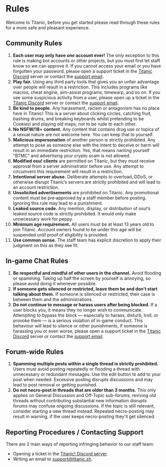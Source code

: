 # Rules

Welcome to Titanic, before you get started please read through these rules for a more safe and pleasant experience.

## Community Rules

1. **Each user may only have *one* account ever!** The only exception to this rule is making bot accounts or other projects, but you must first let staff know so we can approve it. If you cannot access your email or you have forgotten your password, please open a support ticket in the [Titanic Discord](https://discord.gg/qryYG2C5nc) server or contact the [support email](mailto:support@titanic.sh).
2. **Play fair.** Using any third party tools that gives you an unfair advantage over people will result in a restriction. This includes programs like macros, cheat engine, aim-assist programs, timewarp, and so on. If you see some suspicious activity from a user, please open up a ticket in the [Titanic Discord](https://discord.gg/qryYG2C5nc) server or contact the [support email](mailto:support@titanic.sh).
3. **Be kind to people.** Any harassment, racism or antagonism has no place here in Titanic! This is a server about clicking circles, catching fruit, bashing drums, and breaking keyboards whilst pretending to be Cookiezi and playing old maps, not to be rude to each other.
4. **No NSFW/18+ content.** Any content that contains drug use or topics of a sexual nature are not welcome here. You can keep that to yourself.
5. **Malicious impersonation** of another person is strictly prohibited. Any attempt to pose as someone else with the intent to deceive or harm will result in an immediate restriction. Yes, that means naming yourself "BTMC" and advertising your crypto scam is not allowed.
6. **Modified osu! clients** are permitted on Titanic, but they must receive approval from a server administrator before use. Any attempt to circumvent this requirement will result in a restriction.
7. **Intentional server abuse.** Deliberate attempts to overload, DDoS, or otherwise disrupt Titanic’s servers are strictly prohibited and will lead to an account restriction.
8. **Unsolicited advertisements** are prohibited on Titanic. Any promotional content must be pre‑approved by a staff member before posting. Ignoring this rule may lead to a punishment.
9. **Leaked source code.** Any mention, display, or distribution of osu!’s leaked source code is strictly prohibited. It would only make unnecessary work for peppy.
10. **Minimum age requirement.** All users must be at least 13 years old to join Titanic. Account owners found to be under this age will be suspended until proof of eligibility is provided.
11. **Use common sense.** The staff team has explicit discretion to apply their judgment on this as they see fit.

## In-game Chat Rules

1. **Be respectful and mindful of other users in the channel.** Avoid flooding or spamming.
Taking up half the screen by yourself is annoying, so please avoid doing it whenever possible.
2. **If someone gets silenced or restricted, leave them be and don’t start talking about them.**
If someone is silenced or restricted, their case is between them and the administrations.
3. **Do not continue to message or harass users after being blocked.**
If a user blocks you, it means they no longer wish to communicate. Attempting to bypass the block — especially to harass, disturb, troll, or provoke them — is a serious violation of in-game conduct. This behaviour will lead to silence or other punishments, if someone is harassing you or even worse, please open a support ticket in the [Titanic Discord](https://discord.gg/qryYG2C5nc) server or contact the [support email](mailto:support@titanic.sh).

## Forum-wide Rules

1. **Spamming multiple posts within a single thread is strictly prohibited.**
Users must avoid posting repeatedly or flooding a thread with unnecessary or redundant messages. Use the edit button to add to your post when needed. Excessive posting disrupts discussions and may lead to post removal or getting punished.
2. **Do not necro-post in threads that are older than 3 months.**
This only applies on General Discussion and Off-Topic sub-forums, reviving old threads without contributing substantial new information disrupts forums may confuse ongoing discussions. If the topic is still relevant, consider starting a new thread instead. Repeated necro-posting may result in warning, if the user keeps necro-posting they'll get silenced.

## Reporting Procedures / Contacting Support

There are 2 main ways of reporting infringing behavior to our staff team:

- Opening a ticket in the [Titanic! Discord server](https://discord.gg/qryYG2C5nc).
- Writing an email to [support@titanic.sh](mailto:support@titanic.sh).
